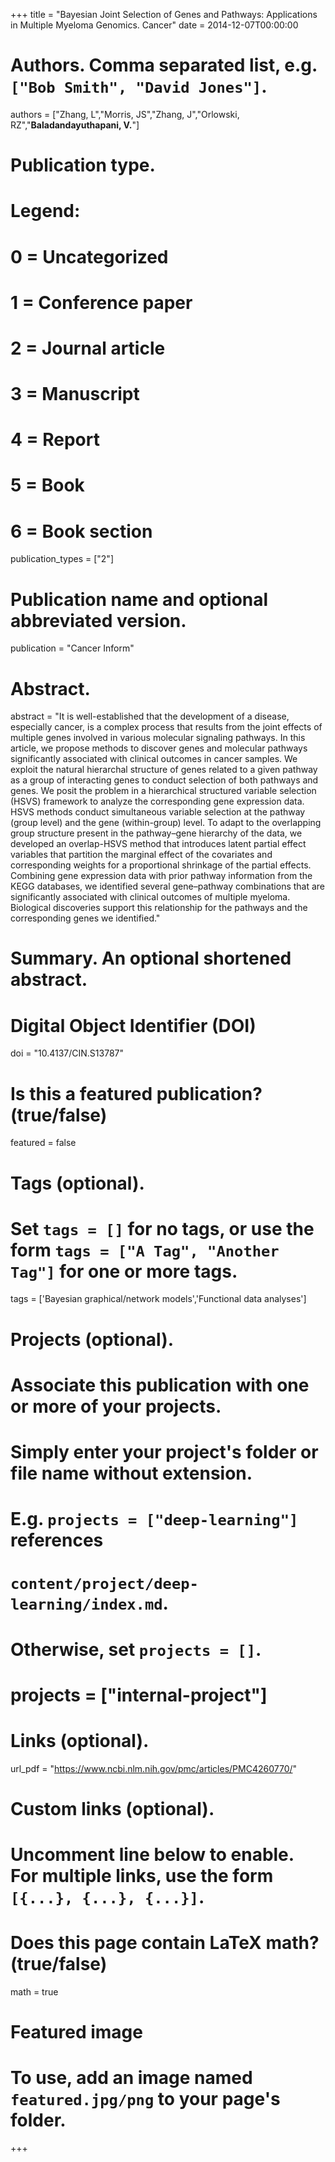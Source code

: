 +++
title = "Bayesian Joint Selection of Genes and Pathways: Applications in Multiple Myeloma Genomics. Cancer"
date = 2014-12-07T00:00:00

# Authors. Comma separated list, e.g. `["Bob Smith", "David Jones"]`.
authors = ["Zhang, L","Morris, JS","Zhang, J","Orlowski, RZ","**Baladandayuthapani, V.**"]


# Publication type.
# Legend:
# 0 = Uncategorized
# 1 = Conference paper
# 2 = Journal article
# 3 = Manuscript
# 4 = Report
# 5 = Book
# 6 = Book section
publication_types = ["2"]

# Publication name and optional abbreviated version.
publication = "Cancer Inform"

# Abstract.
abstract = "It is well-established that the development of a disease, especially cancer, is a complex process that results from the joint effects of multiple genes involved in various molecular signaling pathways. In this article, we propose methods to discover genes and molecular pathways significantly associated with clinical outcomes in cancer samples. We exploit the natural hierarchal structure of genes related to a given pathway as a group of interacting genes to conduct selection of both pathways and genes. We posit the problem in a hierarchical structured variable selection (HSVS) framework to analyze the corresponding gene expression data. HSVS methods conduct simultaneous variable selection at the pathway (group level) and the gene (within-group) level. To adapt to the overlapping group structure present in the pathway–gene hierarchy of the data, we developed an overlap-HSVS method that introduces latent partial effect variables that partition the marginal effect of the covariates and corresponding weights for a proportional shrinkage of the partial effects. Combining gene expression data with prior pathway information from the KEGG databases, we identified several gene–pathway combinations that are significantly associated with clinical outcomes of multiple myeloma. Biological discoveries support this relationship for the pathways and the corresponding genes we identified."

# Summary. An optional shortened abstract.

# Digital Object Identifier (DOI)
doi = "10.4137/CIN.S13787"

# Is this a featured publication? (true/false)
featured = false

# Tags (optional).
#   Set `tags = []` for no tags, or use the form `tags = ["A Tag", "Another Tag"]` for one or more tags.
tags = ['Bayesian graphical/network models','Functional data analyses']

# Projects (optional).
#   Associate this publication with one or more of your projects.
#   Simply enter your project's folder or file name without extension.
#   E.g. `projects = ["deep-learning"]` references 
#   `content/project/deep-learning/index.md`.
#   Otherwise, set `projects = []`.
# projects = ["internal-project"]

# Links (optional).
 url_pdf = "https://www.ncbi.nlm.nih.gov/pmc/articles/PMC4260770/"




# Custom links (optional).
#   Uncomment line below to enable. For multiple links, use the form `[{...}, {...}, {...}]`.

# Does this page contain LaTeX math? (true/false)
math = true

# Featured image
# To use, add an image named `featured.jpg/png` to your page's folder. 
+++


